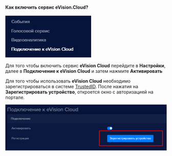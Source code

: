 #### Как включить сервис eVision.Cloud?

![](images/Aspose.Words.374291bc-21e0-4dc1-8208-7b6db552d3f3.177.png)

Для того чтобы включить сервис **eVision Cloud** перейдите в **Настройки**,  далее в **Подключение к eVision Cloud** и затем нажмите **Активировать** 

Для того чтобы использовать **eVision Cloud**  необходимо зарегистрироваться в системе [TrustedID](https://trusted.plus/id/). После нажатия на **Зарегистрировать устройство**, откроется окно с авторизацией на портале.

![](images/Aspose.Words.374291bc-21e0-4dc1-8208-7b6db552d3f3.178.png)

